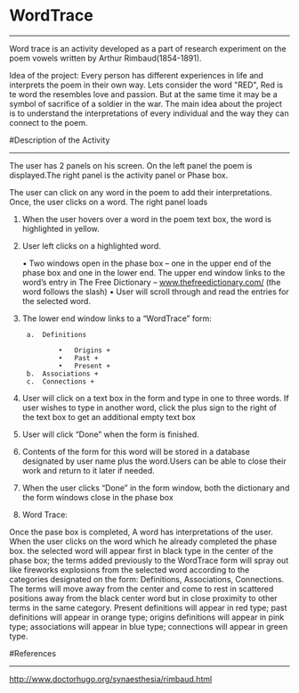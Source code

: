 # WordTrace
_________________________________________________________________________________________________________
 
Word trace is an activity developed as a part of research experiment on the poem vowels written by Arthur Rimbaud(1854-1891).

Idea of the project: 
	Every person has different experiences in life and interprets the poem in their own way. 
	Lets consider the word "RED", Red is te word the resembles love and passion. But at the same time it may be a symbol of sacrifice of a soldier in the war.
	The main idea about the project is to understand the interpretations of every individual and the way they can connect to the poem. 


#Description of the Activity
_________________________________________________________________________________________________________

The user has 2 panels on his screen. On the left panel the poem is displayed.The right panel is the activity panel or Phase box. 

The user can click on any word in the poem to add their interpretations. Once, the user clicks on a word. The right panel loads 

1. When the user hovers over a word in the poem text box, the word is highlighted in yellow.

2. User left clicks on a highlighted word.

	• Two windows open in the phase box – one in the upper end of the phase box and one in the lower end.
		The upper end window links to the word’s entry in The Free Dictionary – www.thefreedictionary.com/ (the word follows the slash)
	•	User will scroll through and read the entries for the selected word.  
	
	
3. The lower end window links to a “WordTrace” form:
		
		a.	Definitions  	
				
				•	Origins +
				•	Past +                            
				•	Present +                                                 
		b.	Associations +                                             
		c.	Connections	+     
		
4.	User will click on a text box in the form and type in one to three words. If user wishes to type in another word, click the plus sign to the right of the text box to get an additional empty text box
5.	User will click “Done” when the form is finished.
6.	Contents of the form for this word will be stored in a database designated by user name plus the word.Users can be able to close their work and return to it later if needed.
7.	When the user clicks “Done” in the form window, both the dictionary and the form windows close in the phase box 


8. Word Trace: 

Once the pase box is completed, A word has interpretations of the user. When the user clicks on the word which he already completed the phase box.
the selected word will appear first in black type in the center of the phase box; the terms added previously to the WordTrace form will spray out 
like fireworks explosions from the selected word according to the categories designated on the form: Definitions, Associations, Connections. 
The terms will move away from the center and come to rest in scattered positions away from the black center word but in close proximity to 
other terms in the same category.  Present definitions will appear in red type; past definitions will appear in orange type; origins definitions 
will appear in pink type; associations will appear in blue type; connections will appear in green type.  






#References
__________________________________________________________________________________________________________

http://www.doctorhugo.org/synaesthesia/rimbaud.html
